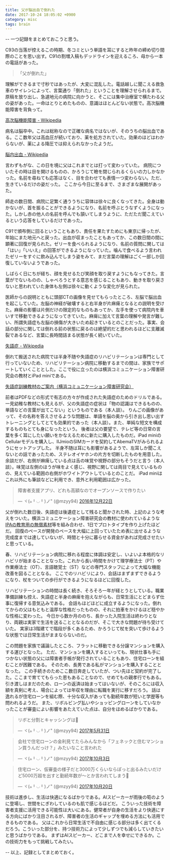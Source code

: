 ```yaml
---
title: 父が脳出血で倒れた
date: 2017-10-24 18:05:02 +0900
category: misc
tags: brain
---
```


--  一つ記録をまとめておこうと思う。

C93の当落が控えるこの時期、冬コミという単語を耳にすると昨年の締め切り間際のことを思い出す。C91の割増入稿もデッドラインを迎えるころ、母から一本の電話があった。

> 「父が倒れた」

理解ができるまで寸秒ではあったが、大変に混乱した。電話越しに聞こえる救急車のサイレンによって、言葉通り「倒れた」ということを理解させられるまで。
原稿を放り出し、急遽地元の病院に向かうと、そこには集中治療室で横たわる父の姿があった。一命はとりとめたものの、意識はほとんどない状態で。高次脳機能障害を背負って。

[高次脳機能障害 - Wikipedia](https://ja.wikipedia.org/wiki/%E9%AB%98%E6%AC%A1%E8%84%B3%E6%A9%9F%E8%83%BD%E9%9A%9C%E5%AE%B3)

病名は脳卒中。これは総称なので正確な病名ではないが、そのうちの脳出血である。ここ数年父は高血圧が続いており、薬を処方されていた。効果のほどはわからないが、薬による降圧では抑えられなかったようだ。

[脳内出血 - Wikipedia](https://ja.wikipedia.org/wiki/%E8%84%B3%E5%86%85%E5%87%BA%E8%A1%80)

言わずもがな、この日を境に父はこれまでとは打って変わっていた。
病院についたその時は目を開けるものの、かろうじて瞼を閉じられるくらいの力しかなかった。名前を尋ねても応答はなく、目を合わせても表情一つ変わらない。ただ、生きているだけの姿だった。
ここから今日に至るまで、さまざまな展開があった。

<!-- more -->


師走の数日間、病院に足繁く通ううちに容体は徐々に良くなってきた。全身は動かないが、首を振ることができるようになり、名前を呼ぶとうなずくようになった。しかし赤の他人の名前を呼んでも頷いてしまうように、ただただ聞こえているという応答をしているだけであった。

C91で頒布側に回るということもあり、責任を果たすためにも東京に帰ったが、年始にまた地元へと戻った。出血が収まったこともあってか、この数日間の間に顕著に回復が見られた。ゼリーを食べられるようになり、名前の質問に関しては「はい」「いいえ」の回答ができるようになっていた。噛んで食べるよう言われたゼリーをすぐに飲み込んでしまう姿をみて、まだ言葉の理解はごく一部しか回復していないようであった。

しばらく日にちが経ち、顔を見せるたび笑顔を取り戻すようにもなってきた。言葉がでないものの、しゃべろうとする意志を感じることもあり、動きを取り戻さないと思われていた身体も左側は徐々に動くような変化が見られた。

医師からの説明とともに頭部CTの画像を見せてもらったところ、左脳で脳出血を起こしていた。左脳の神経が破壊すると右半身が片麻痺となるとの説明を受けた。麻痺の影響は片側だけの限定的なものもあってか、左手を使って病院内を車いすで移動できるようになってきていた。麻痺に加えて言葉の理解や発言が難しい、所謂失語症も左脳の損傷が大きいため起きているとのことだった。事実、会話の部分に関しては倒れる前の状態に戻るのは絶望的だと思われるほどに支離滅裂であるなど、言葉に長時間詰まる状態が長く続いていた。

[失語症 - Wikipedia](https://ja.wikipedia.org/wiki/%E5%A4%B1%E8%AA%9E%E7%97%87)

倒れて搬送された病院では半身不随や失語症のリハビリテーションは専門として行っていないため、リハビリテーション病院に移動するまでの間は、家族でサポートしていくこととした。ここで役に立ったのは横浜コミュニケーション障害研究会の教材とiPad miniである。

[失語症訓練教材のご案内（横浜コミュニケーション障害研究会）](http://my.reset.jp/comcom/sozai/linlk23.html)

前者はPDFなどの形式で有志の方々が作成された失語症のためのドリルである。一見幼稚な教材にも見えるが、父の失語症の症状は「物の認識はできるものの、単語などの言葉が出てこない」というものである（本人談）。
りんごの画像があって、その名称を答えさせるような問題は、単語を脳の奥から引き出し思い出すトレーニングとしてとても効果的であった（本人談）。また、単純な短文を構成するものもとても身になったという。
後者は父の要望で、テレビ等の日常の言葉を多く耳にしたい願いをかなえるために新たに購入したものだ。iPad miniのCellularモデルを購入し、IIJmioのSIMカードを契約してAbemaTVがみられるようにセットアップした。
半身不随は耳にも影響があるようで、左耳しか聞こえないとの話であったため、ステレオイヤホンの片方を切断したものを用意した。
余談だが、右側が麻痺している点は舌の味覚や視野の部分もそうだと言う（本人談）。味覚は左側のほうが味をよく感じ、視野に関しては両目で見えているものの、見えている範囲の右側がホワイトアウトしているとのことだ。
iPad miniはこれ以外にも筆談などに利用でき、意外と利用範囲は広かった。

<blockquote class="twitter-tweet" data-lang="ja"><p lang="ja" dir="ltr">障害者支援アプリ、どれも高額なのでオープンソースで作りたい</p>&mdash; ヾ(๑╹◡╹)ノ&quot; (@mzyy94) <a href="https://twitter.com/mzyy94/status/811898845017739265?ref_src=twsrc%5Etfw">2016年12月22日</a></blockquote>

父が倒れた数日後、失語症は後遺症として残ると聞かされた時、上記のような考えをついた。横浜コミュニケーション障害研究会の教材に使われているような[IPAの教育用の無償素材](https://www2.edu.ipa.go.jp/)等を組み合わせ、1日でプロトタイプを作り上げたほどだ。
回復のペースが開発のペースを大幅に上回っていたため表に出せるような完成度までは達していないが、時間と十分に暮らせる資金があれば完成させたいと思っている。

春、リハビリテーション病院に移れる程度に体調は安定し、いよいよ本格的なリハビリが始まることとなった。これから長い時間をかけて理学療法士（PT）や作業療法士（OT）、言語聴覚士（ST）などの専門スタッフによって大幅な機能改善を図ることとなる。
ここでのリハビリにより、会話はまずまずできるようになり、杖をついての歩行ができるようになるほどに回復した。

リハビリテーションの時間は長く続き、そろそろ一年が経とうとしている。職業準備訓練も控え、失語症と半身の麻痺を抱えながらも、日常生活にとどまらず仕事に復帰する意気込みである。
会話もほどほどに成立するようになった。倒れてからの父はもともと温厚な性格だったものの、それに拍車をかけるほど穏やかな性格に変わった。
今日から数か月ののち、長かった入院生活は終わりとなり、両親は実家で生活を送ることとなるのだが、そこで大きな問題が待ち受けていた。
実家は3階建てで階段が多くあるため、かろうじて杖を突いて歩けるような状態では日常生活がままならないのだ。

この問題を家族で議論したところ、フラットに移動できる分譲マンションを購入する運びとなった。
ただ、マンションを購入するといっても、現状仕事も手につかない状態の父には障害者手帳が発行されていることもあり、住宅ローンを組むことが困難である。
そのため、長男である私がマンションを購入することとなった。
この手続きのためここ数日奔走していたが、つい先ほど契約が完了した。ここまで育ててもらった恩もあることなので、せめてもの親孝行でもある。
引き渡しはまだのため、ローンの返済は始まってはいないが、そのころには収入額を真剣に考え、場合によっては年収を理由に転職を実行に移すだろう。
話は逸れるが住宅ローンを組む際、十分な収入があっても勤続年数が短いと学歴等も問われるようだ。
また、リボルビング払いやショッピングローンをしていなかったことが審査によい影響をあたえていた点は、自分をほめるばかりである。

<blockquote class="twitter-tweet" data-lang="ja"><p lang="ja" dir="ltr">リボと分割とキャッシングは🙅</p>&mdash; ヾ(๑╹◡╹)ノ&quot; (@mzyy94) <a href="https://twitter.com/mzyy94/status/869715276291428352?ref_src=twsrc%5Etfw">2017年5月31日</a></blockquote>

<blockquote class="twitter-tweet" data-lang="ja"><p lang="ja" dir="ltr">会社で住宅ローンの金利見てたらみんなから「フェネックと住むマンション買うんだっけ？」みたいなこと言われた</p>&mdash; ヾ(๑╹◡╹)ノ&quot; (@mzyy94) <a href="https://twitter.com/mzyy94/status/915231172153679872?ref_src=twsrc%5Etfw">2017年10月3日</a></blockquote>

<blockquote class="twitter-tweet" data-lang="ja"><p lang="ja" dir="ltr">住宅ローン、仮審査の様子だと3000万くらいならぽっと出るみたいだけど5000万超を出すと勤続年数が〜とか言われてしまう🤔</p>&mdash; ヾ(๑╹◡╹)ノ&quot; (@mzyy94) <a href="https://twitter.com/mzyy94/status/921213206072254464?ref_src=twsrc%5Etfw">2017年10月20日</a></blockquote>
<script async src="//platform.twitter.com/widgets.js" charset="utf-8"></script>

技術は進歩し、生活は快適になるばかりである。AIスピーカーが雨後の筍のように登場し、世間をにぎわしているのも肌で感じるほどだ。
こういった技術を障害者支援に活用できる可能性は大いにある。健常者が自身の生活をより快適にする方向にばかり注目されるが、障害者の生活のギャップを埋める方法にも活用できるものである。
父はこれから日常生活で不自由に感じる部分は多く出てくるだろう。こういった部分を、持つ技術力によって少しずつでも減らしていきたいと思うばかりである。
まずはAIスピーカー、どこまで人を幸せにできるか。この技術力をもって挑戦してみたい。


-- 以上、記録としてまとめておく。
